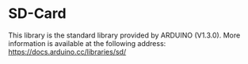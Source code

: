 # SD-Card

This library is the standard library provided by ARDUINO (V1.3.0). More information is available at the following address: https://docs.arduino.cc/libraries/sd/
